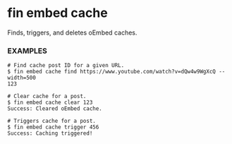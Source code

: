 # fin embed cache

Finds, triggers, and deletes oEmbed caches.

### EXAMPLES

    # Find cache post ID for a given URL.
    $ fin embed cache find https://www.youtube.com/watch?v=dQw4w9WgXcQ --width=500
    123

    # Clear cache for a post.
    $ fin embed cache clear 123
    Success: Cleared oEmbed cache.

    # Triggers cache for a post.
    $ fin embed cache trigger 456
    Success: Caching triggered!



